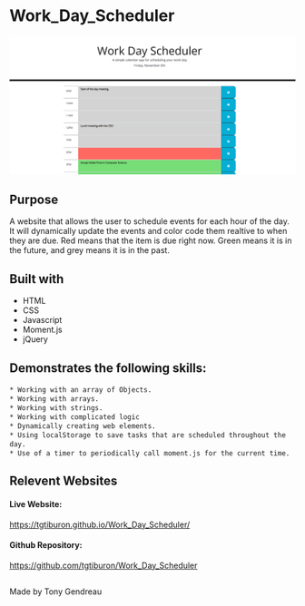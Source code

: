 # Work_Day_Scheduler


<img src="./assets/images/Work_day_Scheduler_scrn.PNG"
     alt="The user interface of the Work Day Scheduler App."
      />




## Purpose
A website that allows the user to schedule events for each hour of the day.  It will dynamically update the events and color code them realtive to when they are due.  Red means that the item is due right now.  Green means it is in the future, and grey means it is in the past. 


## Built with
* HTML
* CSS
* Javascript
* Moment.js
* jQuery


## Demonstrates the following skills:

    * Working with an array of Objects.
    * Working with arrays.
    * Working with strings.
    * Working with complicated logic
    * Dynamically creating web elements.
    * Using localStorage to save tasks that are scheduled throughout the day.
    * Use of a timer to periodically call moment.js for the current time.
    




##  Relevent Websites
#### Live Website: 
https://tgtiburon.github.io/Work_Day_Scheduler/
#### Github Repository:
https://github.com/tgtiburon/Work_Day_Scheduler

##

Made by Tony Gendreau

